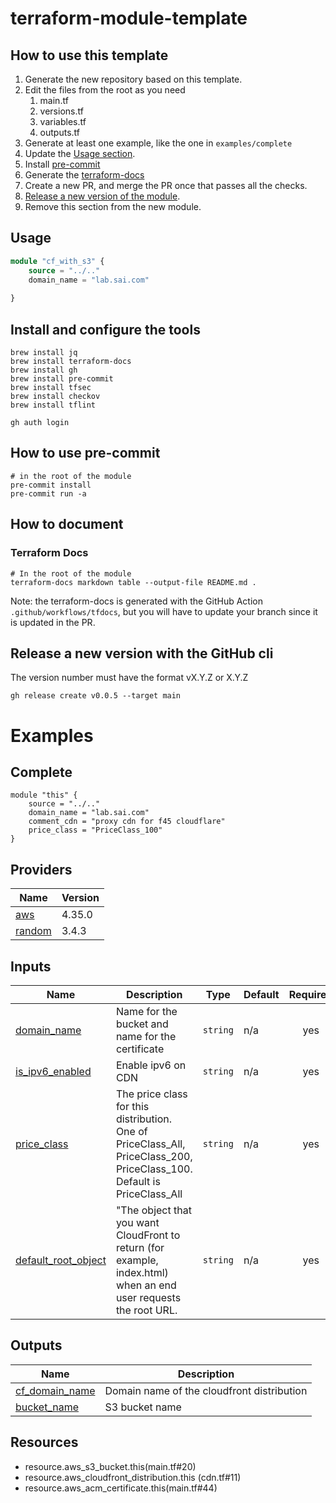 # terraform-module-template
## How to use this template
1. Generate the new repository based on this template.
2. Edit the files from the root as you need
   1. main.tf
   2. versions.tf
   3. variables.tf
   4. outputs.tf
3. Generate at least one example, like the one in ````examples/complete ````
4. Update the [Usage section](#usage).
5. Install [pre-commit](#how-to-use-pre-commit)
6. Generate the [terraform-docs](#terraform-docs)
7. Create a new PR, and merge the PR once that passes all the checks.
8. [Release a new version of the module](#release-a-new-version-with-the-github-cli).
9.  Remove this section from the new module.


## Usage
```terraform
module "cf_with_s3" {
    source = "../.."
    domain_name = "lab.sai.com"
   
}
```


## Install and configure the tools
````shell
brew install jq
brew install terraform-docs
brew install gh
brew install pre-commit
brew install tfsec
brew install checkov
brew install tflint

gh auth login
````
## How to use pre-commit
```shell
# in the root of the module
pre-commit install
pre-commit run -a
```
## How to document
### Terraform Docs
```shell
# In the root of the module
terraform-docs markdown table --output-file README.md .
```
Note: the terraform-docs is generated with the GitHub Action ```` .github/workflows/tfdocs````, but you will have to
update your branch since it is updated in the PR.
## Release a new version with the GitHub cli
The version number must have the format vX.Y.Z or X.Y.Z
```shell
gh release create v0.0.5 --target main
```

<!-- BEGIN_TF_DOCS -->
# Examples
## Complete
```hcl
module "this" {
    source = "../.."
    domain_name = "lab.sai.com"
    comment_cdn = "proxy cdn for f45 cloudflare"
    price_class = "PriceClass_100"
}
```

## Providers

| Name | Version |
|------|---------|
| <a name="provider_aws"></a> [aws](#provider\_aws) | 4.35.0 |
| <a name="provider_random"></a> [random](#provider\_random) | 3.4.3 |
## Inputs

| Name | Description | Type | Default | Required |
|------|-------------|------|---------|:--------:|
| <a name="input_secret_name"></a> [domain_name](#input\_secret\_name) | Name for the bucket and name for the certificate  | `string` | n/a | yes |
| <a name="input_secret_name"></a> [is_ipv6_enabled](#input\_secret\_name) | Enable ipv6 on CDN | `string` | n/a | yes |
| <a name="input_secret_name"></a> [price_class](#input\_secret\_name) | The price class for this distribution. One of PriceClass_All, PriceClass_200, PriceClass_100. Default is PriceClass_All  | `string` | n/a | yes |
| <a name="input_secret_name"></a> [default_root_object](#input\_secret\_name) | "The object that you want CloudFront to return (for example, index.html) when an end user requests the root URL. | `string` | n/a | yes |
## Outputs

| Name | Description |
|------|-------------|
| <a name="output_secret_name"></a> [cf_domain_name](#output\_secret\_name) | Domain name of the cloudfront distribution |
| <a name="output_secret_name"></a> [bucket_name](#output\_secret\_name) | S3 bucket name |
## Resources

- resource.aws_s3_bucket.this(main.tf#20)
- resource.aws_cloudfront_distribution.this (cdn.tf#11)
- resource.aws_acm_certificate.this(main.tf#44)
<!-- END_TF_DOCS -->
